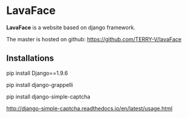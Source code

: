 LavaFace
========

**LavaFace** is a website based on django framework.

The master is hosted on github:
https://github.com/TERRY-V/lavaFace

Installations
-------------

pip install Django==1.9.6

pip install django-grappelli

pip install django-simple-captcha

http://django-simple-captcha.readthedocs.io/en/latest/usage.html

